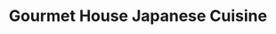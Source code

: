 ---
layout: place
title: "Gourmet House Japanese Cuisine"
permalink: /nebraska/kearney/gourmet-house-japanese-cuisine.html
stateAbbr: NE
stateName: Nebraska
cityName: Kearney
place_id: ChIJT4Fks7ZOmYcRaD_q4Wx-XNo
photos:
  - name: >-
      places/ChIJT4Fks7ZOmYcRaD_q4Wx-XNo/photos/AeeoHcIZuK9gLuFlWRqJ5nLaw-qCK4IzAFIoEXXqEq14TvZjOIjNuU29phjNSdGFaQOja127OfCHptN9xLVVy3p3V4SM_EBRuQHg6Q1nQxCbmJTSARsmvV6pLh2f8cuL_JctIt3a5ZCdnJeYf7mEEuMW5chLHm7qt4UaklspSsq13_J4zdu1Np-uCPjgj-uK7cQen6XW-9OYvTOXDWTEBOyEMNINsOOcieEr5-V7V7lMAwDEYN4qIN3SnVvZ8ujagi0l1iDOiFZSyPoa7cb33KQVTPYvLn83GXi8_yAmGd47vWo5y8Xi7iqPXI4XPPlxIQVsw897lHjr21BEZJquZzXAPAAiAVaAI526_EAOHTMxtZ97jZPH7X3tqUOdC_IL878HoDBgrIUC1rGytHSILDFqqjSiWAtmAiQXDD8XAA1p8_NmPA
    widthPx: 3024
    heightPx: 4032
    authorAttributions:
      - displayName: Atsirhc Arumik
        uri: https://maps.google.com/maps/contrib/111046100308963333500
        photoUri: >-
          https://lh3.googleusercontent.com/a-/ALV-UjVRsK3R9wckMf-92R4MrsXvA4WgzZj2JTACjTtFXtlA1IiVj5MI=s100-p-k-no-mo
    flagContentUri: >-
      https://www.google.com/local/imagery/report/?cb_client=maps_api_places.places_api&image_key=!1e10!2sCIHM0ogKEICAgIC7_PejAQ&hl=en-US
    googleMapsUri: >-
      https://www.google.com/maps/place//data=!3m4!1e2!3m2!1sCIHM0ogKEICAgIC7_PejAQ!2e10!4m2!3m1!1s0x87994eb6b364814f:0xda5c7e6ce1ea3f68
  - name: >-
      places/ChIJT4Fks7ZOmYcRaD_q4Wx-XNo/photos/AeeoHcIU6VtZZDcUnZ-4lrBSkQGUO5kw3LXz80dgaKJnVKNU-7vKdkQlp00vyUZn9dKgWx2eLWBo9L4cOAPvaqq-231driJ8wgQFxC0FeryNsJI_8InJvS-f0TozO27EeAHYWD63YVyFl05Q7CswmfggRT_rZFHZxXtqTyV-078OqcFa8a6I2BhNLyxrwtduCAuSEDtCZ9sy3Nkv3RUJFPN633jxA35g20GVnVxLl00B5bw0rcMcYgLru8Iti_EAShUxw_4KWY1F4f9mRLdnWXDunHN_ska3madiYNOF-K89WXTvNw
    widthPx: 810
    heightPx: 1080
    authorAttributions:
      - displayName: Gourmet House Japanese Cuisine
        uri: https://maps.google.com/maps/contrib/101843105580728019030
        photoUri: >-
          https://lh3.googleusercontent.com/a/ACg8ocKfbMnkeOH6DemTGCOabzMXM6ZIJb85cqE2HjW0L8I6GtBVEw=s100-p-k-no-mo
    flagContentUri: >-
      https://www.google.com/local/imagery/report/?cb_client=maps_api_places.places_api&image_key=!1e10!2sAF1QipNrrUs709fIN_ctsOdke-1rAiT4eAFrh7aAbE6T&hl=en-US
    googleMapsUri: >-
      https://www.google.com/maps/place//data=!3m4!1e2!3m2!1sAF1QipNrrUs709fIN_ctsOdke-1rAiT4eAFrh7aAbE6T!2e10!4m2!3m1!1s0x87994eb6b364814f:0xda5c7e6ce1ea3f68
  - name: >-
      places/ChIJT4Fks7ZOmYcRaD_q4Wx-XNo/photos/AeeoHcK-hOv60LoTYsHx1Le7WQrahVtfG3-hGh6eO7JRzQg9prfhZQYOE0UvLwnCSFmOGT6aAjfSJKTZbZA3iuMo1HLp731nsP0cMCAqSbjJlD2XKZX_aRS8ZH1_AmVaOVFSDqCv5t-UmjwXzAhxDMIGKeP4hfBVkFKK4iEnwyqSEDAjwesIgJYafJmtUoVHZOoeg-jCpG9ywY1q5yS865Qkz_GNKMrP_Vj6dnZMK-WzbpZyjz9ODsl7RgK29BohYmuEg6qNf82K-bPtNNZ16Vspua_Aj8vPhwZvRAJ1d3S182uvF68Gb46uNZKm-Q5U2viyhL8c3DRSONw6QyqfkNXIf6pem0xiG13NcnBh7ST-yDas7kbldO6l1BYoB4yuv2k2frSvrPoYlQrykC5GVifJf3pw7vEHXKQWckNxzLv2el4
    widthPx: 960
    heightPx: 720
    authorAttributions:
      - displayName: john cai
        uri: https://maps.google.com/maps/contrib/100798667178726146533
        photoUri: >-
          https://lh3.googleusercontent.com/a/ACg8ocJgmdhpVO7VgDPYeFJkVpo6CjRC_iHkO7i4Db__uJUgUjbvAg=s100-p-k-no-mo
    flagContentUri: >-
      https://www.google.com/local/imagery/report/?cb_client=maps_api_places.places_api&image_key=!1e10!2sCIHM0ogKEICAgID7yvj6Yg&hl=en-US
    googleMapsUri: >-
      https://www.google.com/maps/place//data=!3m4!1e2!3m2!1sCIHM0ogKEICAgID7yvj6Yg!2e10!4m2!3m1!1s0x87994eb6b364814f:0xda5c7e6ce1ea3f68
  - name: >-
      places/ChIJT4Fks7ZOmYcRaD_q4Wx-XNo/photos/AeeoHcKej4Bi5Z8YgpLwDjgzt-b8xOWjTC7C3lEeneV6qpUXJhPETLBLSd4RHCVLmcQIkSjP_w7uPl-rniwoVw6JBsGjThZ3LXEhks43Y-01ZNW5l4jqCjdIk1QCl8sZpgGfrVtZ7LY16MOdg-mK1BSaWn9FKRdyi9vKxHADCVhGD90shnqUl0muVnv4diHnVc3C4DPvf99J-VVpZaQvx-i7CTtTyq_2RtBQZhtPLqZHfP14FDXpjc8ipuZs45ps7rDNY0yNlVuqxCJrer9ws6twLz-CGoTHu8GTrbUUjhmPs1l3s2qDBi5jIGakeKEOpC_5TX2coqFZUPj2Acb4DyThVH80euFrVEyW_5Jsj6ktwyOfh2UlKZf4HN3Ea32-LSGM-oVie-erfb1NpAhhCeeOF7J0QKHqmZtJr6uLdJFgRZY
    widthPx: 3435
    heightPx: 2252
    authorAttributions:
      - displayName: William Orr
        uri: https://maps.google.com/maps/contrib/106610094924034751666
        photoUri: >-
          https://lh3.googleusercontent.com/a-/ALV-UjX-au11Dyiagchl4Pb68dzzGAcNzfPwMImZxRKy0FRkT-pOKUfGoA=s100-p-k-no-mo
    flagContentUri: >-
      https://www.google.com/local/imagery/report/?cb_client=maps_api_places.places_api&image_key=!1e10!2sCIHM0ogKEICAgID3scnhMA&hl=en-US
    googleMapsUri: >-
      https://www.google.com/maps/place//data=!3m4!1e2!3m2!1sCIHM0ogKEICAgID3scnhMA!2e10!4m2!3m1!1s0x87994eb6b364814f:0xda5c7e6ce1ea3f68
  - name: >-
      places/ChIJT4Fks7ZOmYcRaD_q4Wx-XNo/photos/AeeoHcLjMwIGOfiXiFrH-RYk8Sk3t3ei4BfveaM8BDV8Zdgncb9covTkE5IoIoT47DD1T9u2IUWCGsdCjblBSy7v3JmsWQMLgywSj7eUFfmPZL4GT9zYv6etbRUtMve0JFfNyLIlBoUmzLQO7WKPGUxSvVphjxKgRMq9DvhMWhuSA4NrSvIRyHyTornrPqaZJ9wT4AGe9TKT3YNnAb-FAypRNMCtT4hOeHsr5twHVPIHFSATk1db_zpzqanrvSuE22n_IwWeQHRBT3d6q6r_nJwLbzKQTRDuucFuGxIPpWpqubuu2U00GjTPl71bMoGR6B-j_FZasf88jJn4b4goTyhrzYyF03_Eb1YTuIpxDGUiaL6f9pH0519PDCG3LgIqGtrVqjvN-lNMe0ydsKkOqTJSjAC7y7MBGeYBfX4dGzsZgnCgrnONS4xOgcCUC_nLJKZD
    widthPx: 3024
    heightPx: 4032
    authorAttributions:
      - displayName: Becky Schainost
        uri: https://maps.google.com/maps/contrib/114324578932787180766
        photoUri: >-
          https://lh3.googleusercontent.com/a-/ALV-UjX1h_1I8x4n4cjHpEZmzi9apVkxmvHoEkvZq73zR-WrOqgQEXKu=s100-p-k-no-mo
    flagContentUri: >-
      https://www.google.com/local/imagery/report/?cb_client=maps_api_places.places_api&image_key=!1e10!2sCIABIhAIN0uGVS3QFGf1WfMAAu-o&hl=en-US
    googleMapsUri: >-
      https://www.google.com/maps/place//data=!3m4!1e2!3m2!1sCIABIhAIN0uGVS3QFGf1WfMAAu-o!2e10!4m2!3m1!1s0x87994eb6b364814f:0xda5c7e6ce1ea3f68
  - name: >-
      places/ChIJT4Fks7ZOmYcRaD_q4Wx-XNo/photos/AeeoHcLx5f-zfWEHqsbQJp9lpC4I0DstfxwNVo1F3vILBxtd-iOlkdUEowf31H1EZIS1aFA9-Nkc3kURxmsq1_dZ5-le1YTF39S59N3WG9A5eNxWaL8fQHZmCGT0ZsAp-bynbMizU0xouwKJmEO4022BWABsO-xfUwBQ_HT06CV5mA_qgSys-vCrlzX1VidaA3jarb4O52UmTVUsOkeqJR191tclUa3zNbNeLjBhpZoeKZ6VqDUfnb6xJYpsXL9D79Sk3ERIWjo_7_MeCGLlYmgLh23MoK7cKa2Hn_E8RURL4CEbZcy0S2veo9O1GcWJF2cUC3kBS8v37fxVY18QFPWdZbHomCUvnDRnhlsS7l5OWcv6266_PtYvmqEk3uPTZQpUezjvZRAQbikCWY_myYOkUKUj3QBlRZ0SVRv4ieRh_WOosP19R9u6j3cnJLen9R-Z
    widthPx: 3024
    heightPx: 4032
    authorAttributions:
      - displayName: Becky Schainost
        uri: https://maps.google.com/maps/contrib/114324578932787180766
        photoUri: >-
          https://lh3.googleusercontent.com/a-/ALV-UjX1h_1I8x4n4cjHpEZmzi9apVkxmvHoEkvZq73zR-WrOqgQEXKu=s100-p-k-no-mo
    flagContentUri: >-
      https://www.google.com/local/imagery/report/?cb_client=maps_api_places.places_api&image_key=!1e10!2sCIABIhAGbyfQ8wtcCmf1WdkAAImJ&hl=en-US
    googleMapsUri: >-
      https://www.google.com/maps/place//data=!3m4!1e2!3m2!1sCIABIhAGbyfQ8wtcCmf1WdkAAImJ!2e10!4m2!3m1!1s0x87994eb6b364814f:0xda5c7e6ce1ea3f68
  - name: >-
      places/ChIJT4Fks7ZOmYcRaD_q4Wx-XNo/photos/AeeoHcKdwO4sX7Z8KFTU9uRSRT46cRD5l2JdjiKyX6TU6AOpsjPjd2gd3D65M0pOGYwvSc2AXUmruvBWO0eH1jeCFqKkQ1on2vkWV4YcAvmSA2Y2DceKVaFs7VK5vordUkts9jEL8RHW0Wbqg9Nro3SBEySFLLM4S65hee2A5YfUjyjoyIjQzMkJDarBml0rnIX6mECNVOxw4KY0eLrX-Adzw6IxISDGiND3HRIimGqPfZcZQIYL26lPi-yCm0iHpv1ewMLiknBmc9Gp1k7WHGMd5sPRlu_qRY5e9Wp69GSb2jJTr1CZMGwRnC40fcY1Er3FTWQZlPNqpr3HRx5N1TSinp220TZw5avV00vt0pBHejlVE2e_9xpya2OjuxB-qW7pH8nZSYjlnO9XNv_mE5ET-gIDdhzSPoFS1zsd3GXWzcLT-gtSjNC0zgGMFhJYNSLf
    widthPx: 3600
    heightPx: 4800
    authorAttributions:
      - displayName: Becky Schainost
        uri: https://maps.google.com/maps/contrib/114324578932787180766
        photoUri: >-
          https://lh3.googleusercontent.com/a-/ALV-UjX1h_1I8x4n4cjHpEZmzi9apVkxmvHoEkvZq73zR-WrOqgQEXKu=s100-p-k-no-mo
    flagContentUri: >-
      https://www.google.com/local/imagery/report/?cb_client=maps_api_places.places_api&image_key=!1e10!2sCIABIhAGbyfQ8wtcCmf1Wu0ABPXp&hl=en-US
    googleMapsUri: >-
      https://www.google.com/maps/place//data=!3m4!1e2!3m2!1sCIABIhAGbyfQ8wtcCmf1Wu0ABPXp!2e10!4m2!3m1!1s0x87994eb6b364814f:0xda5c7e6ce1ea3f68
  - name: >-
      places/ChIJT4Fks7ZOmYcRaD_q4Wx-XNo/photos/AeeoHcKvABlhEJfGTKP_PMolfev09CDg50syaykyf_lBaGaImea-JTxo7zLy_gX-mBQ2Ntl_3GA_FiwqxrSlcCZd0UCeaQRuYSyhBkxKyvoNfvxzgi0I2U75LwAtOYzsp_ipOraYFZYAe__XwXjqChNqzBIXDjrj8OLC5vgKV7B3Qb5Ys0CTpERyilzltJWCXd9yoXN2lmoG6LGHN7qIyCPaGioBfFtdktIONFVIgUyYbnfwtPmtQIcGBZW6QbgOMv2DiCVRdTBs2UJIDuLdZgtXAW5LU1iR51_broVew1v26yOSe79RbNHu1Zaz637-CLu-bH0-AH4ZCI2GHwCenfHAY9G22RBd5nmYx7vF_7bAmptvZLtWA7OusZt_zbSF8BlyEbI_TKNRlY0k6p6a-hXXPLjLWDXnBFncSCu1n0pC9W8NFurAJLY7_sW_0yWjMa1n
    widthPx: 4032
    heightPx: 3024
    authorAttributions:
      - displayName: Becky Schainost
        uri: https://maps.google.com/maps/contrib/114324578932787180766
        photoUri: >-
          https://lh3.googleusercontent.com/a-/ALV-UjX1h_1I8x4n4cjHpEZmzi9apVkxmvHoEkvZq73zR-WrOqgQEXKu=s100-p-k-no-mo
    flagContentUri: >-
      https://www.google.com/local/imagery/report/?cb_client=maps_api_places.places_api&image_key=!1e10!2sCIABIhAGbzaqaDcxwWf1WbEAAG1o&hl=en-US
    googleMapsUri: >-
      https://www.google.com/maps/place//data=!3m4!1e2!3m2!1sCIABIhAGbzaqaDcxwWf1WbEAAG1o!2e10!4m2!3m1!1s0x87994eb6b364814f:0xda5c7e6ce1ea3f68
  - name: >-
      places/ChIJT4Fks7ZOmYcRaD_q4Wx-XNo/photos/AeeoHcJu2ROWq2eTelz91gBsf5dnP9ZIlbHRhCQw_eP_CjPk3DTLcUQsnbKdSJ9D9Z57B92vzFVltB_ym_C4IT08SzJBImHWYiXzcrCz6Ksuv0lkhs3uyFiinVps29XCcIfNfzSx_f13sh3bfAAVR8QV1p4-imQ5sgqr8FAowKGX3h-kmrxJmc4Uf6NnfPWt4zYzajfNlw9-yCFgjnxCiYgrExzScYV54ccOBomO0NeocKl0ne8dNPYVuTKzLIG7iDKtX8G3bMO4_Idzc4SuLiIl10ZBOQ3BuSHRaxRgSARPCr2o7Ju-4J2W9lO5OHr0kA5ToNLVr3QE3rFkDUcE9V9ldIdoY_xr4eNKZv_LSK7HIijQsQbOc-HqohntxirZfb6EPCtvJRedx9iuuC5-Mj0hG__y2VJUepp4kr-t3HbCX9ooN1jb
    widthPx: 3024
    heightPx: 4032
    authorAttributions:
      - displayName: john cai
        uri: https://maps.google.com/maps/contrib/100798667178726146533
        photoUri: >-
          https://lh3.googleusercontent.com/a/ACg8ocJgmdhpVO7VgDPYeFJkVpo6CjRC_iHkO7i4Db__uJUgUjbvAg=s100-p-k-no-mo
    flagContentUri: >-
      https://www.google.com/local/imagery/report/?cb_client=maps_api_places.places_api&image_key=!1e10!2sCIHM0ogKEICAgID7yvj64gE&hl=en-US
    googleMapsUri: >-
      https://www.google.com/maps/place//data=!3m4!1e2!3m2!1sCIHM0ogKEICAgID7yvj64gE!2e10!4m2!3m1!1s0x87994eb6b364814f:0xda5c7e6ce1ea3f68
  - name: >-
      places/ChIJT4Fks7ZOmYcRaD_q4Wx-XNo/photos/AeeoHcL-7npzGjFuDiTqseIcRnAUEcu0MR013rJsJBTB91DoqP4Uk3qrwlv2SXC_UPF3BLpA1Lby9Cg7A9sZglfL4ZLFh_vHBGbv7z--rg_9NAVU7hxZxJl6ChMdPth9te4jDxOxjP1oUufhW02Q_qCIOXAPZ8moUPpWsxg-EvUsAZk1NnY2ok9U9FN5iwO_FBpZzin8Db2GP21ojCerKq0HrPdCF2bxFIQkV9RsqcJlMpb4FXLPP4Q0Vg2TkM3C5ArFHTkdUZP2cWgcNb7FHCyrjv1YA6yvsaBYbBQGvedZUfjVqxQsjgSpKeSvZkNYpaWS0ZpxVd5KTM3e8I3dVGg_ipdykmqjqOh73QkGXkGAfLDFftGGSAApIqEOUh6eqOLBsUGlAYlPlWlZxEN5LDT808QKmNzFit0LXsWHNLn9hQ9kSGg
    widthPx: 3024
    heightPx: 4032
    authorAttributions:
      - displayName: Atsirhc Arumik
        uri: https://maps.google.com/maps/contrib/111046100308963333500
        photoUri: >-
          https://lh3.googleusercontent.com/a-/ALV-UjVRsK3R9wckMf-92R4MrsXvA4WgzZj2JTACjTtFXtlA1IiVj5MI=s100-p-k-no-mo
    flagContentUri: >-
      https://www.google.com/local/imagery/report/?cb_client=maps_api_places.places_api&image_key=!1e10!2sCIHM0ogKEICAgIC7_PejwQE&hl=en-US
    googleMapsUri: >-
      https://www.google.com/maps/place//data=!3m4!1e2!3m2!1sCIHM0ogKEICAgIC7_PejwQE!2e10!4m2!3m1!1s0x87994eb6b364814f:0xda5c7e6ce1ea3f68
address: 1325 2nd Ave, Kearney, NE 68847, USA
street: 1325 2nd Ave
city: Kearney
state: NE
zip: '68847'
country: USA
neighborhood: null
latitude: '40.687798'
longitude: '-99.083855'
accessibility_options:
  wheelchairAccessibleParking: true
  wheelchairAccessibleEntrance: true
  wheelchairAccessibleRestroom: true
  wheelchairAccessibleSeating: true
business_status: OPERATIONAL
name: Gourmet House Japanese Cuisine
google_maps_links:
  directionsUri: >-
    https://www.google.com/maps/dir//''/data=!4m7!4m6!1m1!4e2!1m2!1m1!1s0x87994eb6b364814f:0xda5c7e6ce1ea3f68!3e0
  placeUri: https://maps.google.com/?cid=15734590204237463400
  writeAReviewUri: >-
    https://www.google.com/maps/place//data=!4m3!3m2!1s0x87994eb6b364814f:0xda5c7e6ce1ea3f68!12e1
  reviewsUri: >-
    https://www.google.com/maps/place//data=!4m4!3m3!1s0x87994eb6b364814f:0xda5c7e6ce1ea3f68!9m1!1b1
  photosUri: >-
    https://www.google.com/maps/place//data=!4m3!3m2!1s0x87994eb6b364814f:0xda5c7e6ce1ea3f68!10e5
primary_type: Japanese Restaurant
opening_hours:
  regular: null
  current: null
secondary_opening_hours:
  regular:
    weekdayDescriptions: null
    type: null
  current:
    weekdayDescriptions: null
    type: null
phone: (308) 338-8077
price_level: PRICE_LEVEL_MODERATE
price_range: $10 &ndash; $20
rating: '4.5'
rating_count: 335
website: https://www.gourmethousene.com/
description: null
reviews: null
parking_options: null
payment_options: null
allow_dogs: null
curbside_pickup: null
delivery: null
dine_in: null
good_for_children: null
good_for_groups: null
good_for_sports: null
live_music: null
menu_for_children: null
outdoor_seating: null
reservable: null
restroom: null
serves_beer: null
serves_breakfast: null
serves_brunch: null
serves_cocktails: null
serves_coffee: null
serves_dinner: null
serves_dessert: null
serves_lunch: null
serves_vegetarian_food: null
serves_wine: null
takeout: null

---